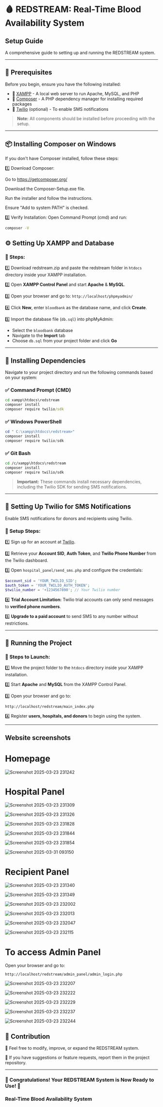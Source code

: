 # 🩸 REDSTREAM: Real-Time Blood Availability System
## Setup Guide

A comprehensive guide to setting up and running the REDSTREAM system.

---

## 📌 Prerequisites

Before you begin, ensure you have the following installed:

- 🔹 [XAMPP](https://www.apachefriends.org/index.html) - A local web server to run Apache, MySQL, and PHP
- 🔹 [Composer](https://getcomposer.org/) - A PHP dependency manager for installing required packages
- 🔹 [Twilio](https://www.twilio.com/) (optional) - To enable SMS notifications

> **Note:** All components should be installed before proceeding with the setup.

---
## 📦 Installing Composer on Windows
If you don't have Composer installed, follow these steps:

1️⃣ Download Composer:

Go to https://getcomposer.org/

Download the Composer-Setup.exe file.

Run the installer and follow the instructions.

Ensure "Add to system PATH" is checked.

2️⃣ Verify Installation:
Open Command Prompt (cmd) and run:
```cmd
composer -V
```

## ⚙️ Setting Up XAMPP and Database

### 🚀 Steps:

1️⃣ Download redstream.zip and paste the redstream folder in `htdocs` directory inside your XAMPP installation.
   
2️⃣ Open **XAMPP Control Panel** and start **Apache** & **MySQL**.

3️⃣ Open your browser and go to: 
    ```
    http://localhost/phpmyadmin/
    ```

4️⃣  Click **New**, enter `bloodbank` as the database name, and click **Create**.

5️⃣  Import the database file (`db.sql`) into phpMyAdmin:
   - Select the `bloodbank` database
   - Navigate to the **Import** tab
   - Choose `db.sql` from your project folder and click **Go**
---

## 🔧 Installing Dependencies

Navigate to your project directory and run the following commands based on your system:

### ✅ Command Prompt (CMD)
```cmd
cd xampp\htdocs\redstream
composer install
composer require twilio/sdk
```

### ✅ Windows PowerShell
```powershell
cd " C:\xampp\htdocs\redstream>"
composer install
composer require twilio/sdk
```

### ✅ Git Bash
```sh
cd /c/xampp\htdocs\redstream
composer install
composer require twilio/sdk
```

> **Important:** These commands install necessary dependencies, including the Twilio SDK for sending SMS notifications.

---

## 📲 Setting Up Twilio for SMS Notifications

Enable SMS notifications for donors and recipients using Twilio.

### 🚀 Setup Steps:

1️⃣ Sign up for an account at [Twilio](https://www.twilio.com/).

2️⃣ Retrieve your **Account SID**, **Auth Token**, and **Twilio Phone Number** from the Twilio dashboard.

3️⃣ Open `hospital_panel/send_sms.php` and configure the credentials:
```php
$account_sid = 'YOUR_TWILIO_SID';
$auth_token = 'YOUR_TWILIO_AUTH_TOKEN';
$twilio_number = '+1234567890'; // Your Twilio number
```

4️⃣ **Trial Account Limitation:** Twilio trial accounts can only send messages to **verified phone numbers**.

5️⃣ **Upgrade to a paid account** to send SMS to any number without restrictions.

---

## 🚀 Running the Project

### 🔹 Steps to Launch:

1️⃣ Move the project folder to the `htdocs` directory inside your XAMPP installation.

2️⃣ Start **Apache** and **MySQL** from the XAMPP Control Panel.

3️⃣ Open your browser and go to:
```
http://localhost/redstream/main_index.php
```

4️⃣ Register **users, hospitals, and donors** to begin using the system.

---

## Website screenshots

# Homepage

![Screenshot 2025-03-23 231242](https://github.com/user-attachments/assets/67d9ad2b-be4a-43fe-b51e-ac80c5f3f5f0)

# Hospital Panel

![Screenshot 2025-03-23 231309](https://github.com/user-attachments/assets/4e68e83a-d9e9-4bb1-9843-96c7c109bca8)

![Screenshot 2025-03-23 231326](https://github.com/user-attachments/assets/4e3fa44e-ff97-43bc-ad76-146990e0c2b6)

![Screenshot 2025-03-23 231828](https://github.com/user-attachments/assets/82beff61-ecad-4240-8aa1-8622b6b50957)

![Screenshot 2025-03-23 231844](https://github.com/user-attachments/assets/7eda9a8c-df26-45fb-9f31-f639cf57cd0c)

![Screenshot 2025-03-23 231854](https://github.com/user-attachments/assets/3b76a65a-f5b1-4adb-b496-795d38db80cf)

![Screenshot 2025-03-31 093150](https://github.com/user-attachments/assets/9a83f4b1-8388-414e-8a34-642a99bbb85c)

# Recipient Panel

![Screenshot 2025-03-23 231340](https://github.com/user-attachments/assets/9610d0a7-b33e-4772-8a86-a702d8efcaa8)

![Screenshot 2025-03-23 231349](https://github.com/user-attachments/assets/6f5bdbb0-6118-4201-802d-f5f346be67dc)

![Screenshot 2025-03-23 232002](https://github.com/user-attachments/assets/9801ae2e-04d9-40b7-9b75-4cc93392ad06)

![Screenshot 2025-03-23 232013](https://github.com/user-attachments/assets/322f60c2-741b-47ad-869d-2aa7ee6419e1)

![Screenshot 2025-03-23 232047](https://github.com/user-attachments/assets/f664d3c0-1325-4fda-bcd3-ea1be3430d34)

![Screenshot 2025-03-23 232115](https://github.com/user-attachments/assets/4a1ce896-f1e1-4a0b-99da-78d47c4f735e)

# To access Admin Panel

Open your browser and go to:
```
http://localhost/redstream/admin_panel/admin_login.php
```

![Screenshot 2025-03-23 232207](https://github.com/user-attachments/assets/379915e0-bcaa-4783-87a9-c37de11d7906)

![Screenshot 2025-03-23 232222](https://github.com/user-attachments/assets/e08e30d3-0586-4cfd-8f85-b6add10373a6)

![Screenshot 2025-03-23 232229](https://github.com/user-attachments/assets/f923c992-062b-4fac-801b-0e25ddbc0ba0)

![Screenshot 2025-03-23 232237](https://github.com/user-attachments/assets/f10330ae-c56d-4e6f-9b71-5449a13377c2)

![Screenshot 2025-03-23 232244](https://github.com/user-attachments/assets/8eddb270-57c9-4521-af8e-eb08e405f797)



## 🤝 Contribution

🔹 Feel free to modify, improve, or expand the REDSTREAM system.

🔹 If you have suggestions or feature requests, report them in the project repository.

---

### 🎉 Congratulations! Your REDSTREAM System is Now Ready to Use! 🚀
### Real-Time Blood Availability System

